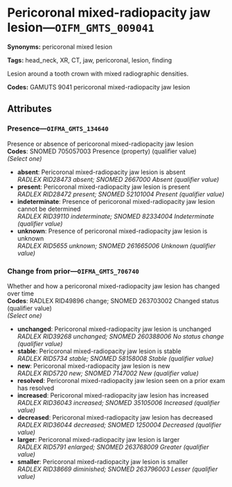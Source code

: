 # Pericoronal mixed-radiopacity jaw lesion—`OIFM_GMTS_009041`

**Synonyms:** pericoronal mixed lesion

**Tags:** head_neck, XR, CT, jaw, pericoronal, lesion, finding

Lesion around a tooth crown with mixed radiographic densities.

**Codes:** GAMUTS 9041 pericoronal mixed-radiopacity jaw lesion

## Attributes

### Presence—`OIFMA_GMTS_134640`

Presence or absence of pericoronal mixed-radiopacity jaw lesion  
**Codes**: SNOMED 705057003 Presence (property) (qualifier value)  
*(Select one)*

- **absent**: Pericoronal mixed-radiopacity jaw lesion is absent  
_RADLEX RID28473 absent; SNOMED 2667000 Absent (qualifier value)_
- **present**: Pericoronal mixed-radiopacity jaw lesion is present  
_RADLEX RID28472 present; SNOMED 52101004 Present (qualifier value)_
- **indeterminate**: Presence of pericoronal mixed-radiopacity jaw lesion cannot be determined  
_RADLEX RID39110 indeterminate; SNOMED 82334004 Indeterminate (qualifier value)_
- **unknown**: Presence of pericoronal mixed-radiopacity jaw lesion is unknown  
_RADLEX RID5655 unknown; SNOMED 261665006 Unknown (qualifier value)_

### Change from prior—`OIFMA_GMTS_706740`

Whether and how a pericoronal mixed-radiopacity jaw lesion has changed over time  
**Codes**: RADLEX RID49896 change; SNOMED 263703002 Changed status (qualifier value)  
*(Select one)*

- **unchanged**: Pericoronal mixed-radiopacity jaw lesion is unchanged  
_RADLEX RID39268 unchanged; SNOMED 260388006 No status change (qualifier value)_
- **stable**: Pericoronal mixed-radiopacity jaw lesion is stable  
_RADLEX RID5734 stable; SNOMED 58158008 Stable (qualifier value)_
- **new**: Pericoronal mixed-radiopacity jaw lesion is new  
_RADLEX RID5720 new; SNOMED 7147002 New (qualifier value)_
- **resolved**: Pericoronal mixed-radiopacity jaw lesion seen on a prior exam has resolved  
- **increased**: Pericoronal mixed-radiopacity jaw lesion has increased  
_RADLEX RID36043 increased; SNOMED 35105006 Increased (qualifier value)_
- **decreased**: Pericoronal mixed-radiopacity jaw lesion has decreased  
_RADLEX RID36044 decreased; SNOMED 1250004 Decreased (qualifier value)_
- **larger**: Pericoronal mixed-radiopacity jaw lesion is larger  
_RADLEX RID5791 enlarged; SNOMED 263768009 Greater (qualifier value)_
- **smaller**: Pericoronal mixed-radiopacity jaw lesion is smaller  
_RADLEX RID38669 diminished; SNOMED 263796003 Lesser (qualifier value)_